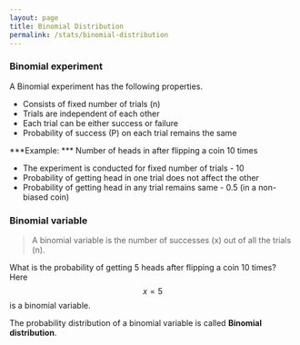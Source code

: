 ```yaml
---
layout: page
title: Binomial Distribution
permalink: /stats/binomial-distribution
---
```


### Binomial experiment

A Binomial experiment has the following properties.

* Consists of fixed number of trials (n)
* Trials are independent of each other
* Each trial can be either success or failure
* Probability of success (P) on each trial remains the same

***Example: *** Number of heads in after flipping a coin 10 times

* The experiment is conducted for fixed number of trials - 10
* Probability of getting head in one trial does not affect the other
* Probability of getting head in any trial remains same - 0.5 (in a non-biased coin)

### Binomial variable

> A binomial variable is the number of successes (x) out of all the trials (n).

What is the probability of getting 5 heads after flipping a coin 10 times? Here $$x = 5$$ is a binomial variable.

The probability distribution of a binomial variable is called **Binomial distribution**.